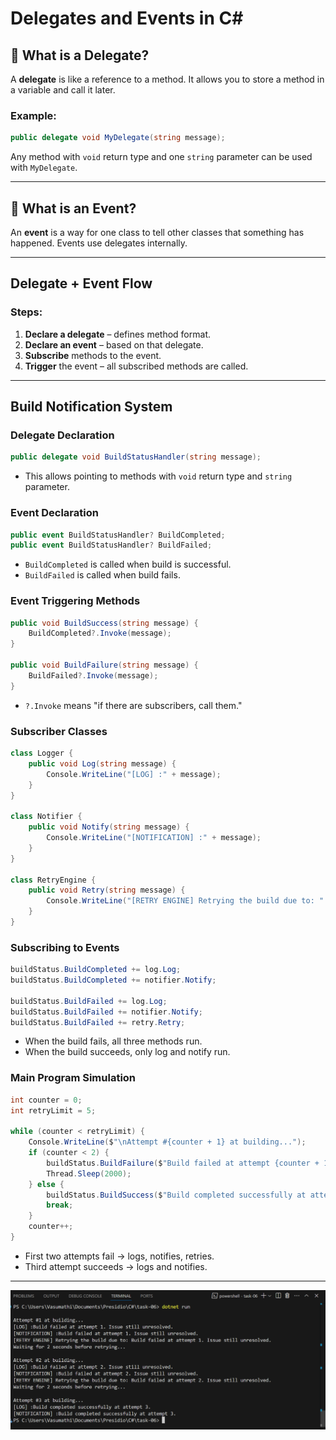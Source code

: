 # Delegates and Events in C# 

## 🔹 What is a Delegate?
A **delegate** is like a reference to a method. It allows you to store a method in a variable and call it later.

### Example:
```csharp
public delegate void MyDelegate(string message);
```
Any method with `void` return type and one `string` parameter can be used with `MyDelegate`.

---

## 🔹 What is an Event?
An **event** is a way for one class to tell other classes that something has happened. Events use delegates internally.

---

## Delegate + Event Flow

### Steps:
1. **Declare a delegate** – defines method format.
2. **Declare an event** – based on that delegate.
3. **Subscribe** methods to the event.
4. **Trigger** the event – all subscribed methods are called.

---

## Build Notification System

### Delegate Declaration
```csharp
public delegate void BuildStatusHandler(string message);
```
- This allows pointing to methods with `void` return type and `string` parameter.

### Event Declaration
```csharp
public event BuildStatusHandler? BuildCompleted;
public event BuildStatusHandler? BuildFailed;
```
- `BuildCompleted` is called when build is successful.
- `BuildFailed` is called when build fails.

### Event Triggering Methods
```csharp
public void BuildSuccess(string message) {
    BuildCompleted?.Invoke(message);
}

public void BuildFailure(string message) {
    BuildFailed?.Invoke(message);
}
```
- `?.Invoke` means "if there are subscribers, call them."

### Subscriber Classes
```csharp
class Logger {
    public void Log(string message) {
        Console.WriteLine("[LOG] :" + message);
    }
}

class Notifier {
    public void Notify(string message) {
        Console.WriteLine("[NOTIFICATION] :" + message);
    }
}

class RetryEngine {
    public void Retry(string message) {
        Console.WriteLine("[RETRY ENGINE] Retrying the build due to: " + message);
    }
}
```

### Subscribing to Events
```csharp
buildStatus.BuildCompleted += log.Log;
buildStatus.BuildCompleted += notifier.Notify;

buildStatus.BuildFailed += log.Log;
buildStatus.BuildFailed += notifier.Notify;
buildStatus.BuildFailed += retry.Retry;
```
- When the build fails, all three methods run.
- When the build succeeds, only log and notify run.

### Main Program Simulation
```csharp
int counter = 0;
int retryLimit = 5;

while (counter < retryLimit) {
    Console.WriteLine($"\nAttempt #{counter + 1} at building...");
    if (counter < 2) {
        buildStatus.BuildFailure($"Build failed at attempt {counter + 1}.");
        Thread.Sleep(2000);
    } else {
        buildStatus.BuildSuccess($"Build completed successfully at attempt {counter + 1}.");
        break;
    }
    counter++;
}
```
- First two attempts fail → logs, notifies, retries.
- Third attempt succeeds → logs and notifies.

---
![Build Output](Output/output.png)



